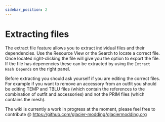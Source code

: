 ```yaml
---
sidebar_position: 2
---
```


# Extracting files

The extract file feature allows you to extract individual files and their dependencies. Use the Resource View or the Search to locate a correct file. Once located right-clicking the file will give you the option to export the file. If the file has depenencies these can be extracted by using the `Extract Hash Depends` on the right panel.

Before extracting you should ask yourself if you are editing the correct files. For example if you want to remove an accessory from an outfit you should be editing TEMP and TBLU files (which contain the references to the combination of outfit and accessories) and not the PRIM files (which contains the mesh).

The wiki is currently a work in progress at the moment, please feel free to contribute @ https://github.com/glacier-modding/glaciermodding.org
